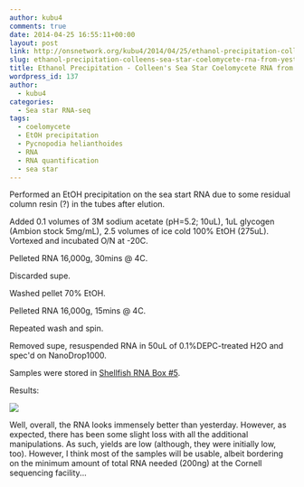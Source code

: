 ```yaml
---
author: kubu4
comments: true
date: 2014-04-25 16:55:11+00:00
layout: post
link: http://onsnetwork.org/kubu4/2014/04/25/ethanol-precipitation-colleens-sea-star-coelomycete-rna-from-yesterday/
slug: ethanol-precipitation-colleens-sea-star-coelomycete-rna-from-yesterday
title: Ethanol Precipitation - Colleen's Sea Star Coelomycete RNA from Yesterday
wordpress_id: 137
author:
  - kubu4
categories:
  - Sea star RNA-seq
tags:
  - coelomycete
  - EtOH precipitation
  - Pycnopodia helianthoides
  - RNA
  - RNA quantification
  - sea star
---
```


Performed an EtOH precipitation on the sea start RNA due to some residual column resin (?) in the tubes after elution.

Added 0.1 volumes of 3M sodium acetate (pH=5.2; 10uL), 1uL glycogen (Ambion stock 5mg/mL), 2.5 volumes of ice cold 100% EtOH (275uL). Vortexed and incubated O/N at -20C.

Pelleted RNA 16,000g, 30mins @ 4C.

Discarded supe.

Washed pellet 70% EtOH.

Pelleted RNA 16,000g, 15mins @ 4C.

Repeated wash and spin.

Removed supe, resuspended RNA in 50uL of 0.1%DEPC-treated H2O and spec'd on NanoDrop1000.

Samples were stored in [Shellfish RNA Box #5](https://docs.google.com/spreadsheet/ccc?key=0AmS_90rPaQMzcHdyU1d0MDVMLWpaTWdadnJSd0M4UUE&usp=sharing).

Results:

![](http://eagle.fish.washington.edu/Arabidopsis/20140425%20-%20sea%20star%20RNA%20ODs-01.JPG)

Well, overall, the RNA looks immensely better than yesterday. However, as expected, there has been some slight loss with all the additional manipulations. As such, yields are low (although, they were initially low, too). However, I think most of the samples will be usable, albeit bordering on the minimum amount of total RNA needed (200ng) at the Cornell sequencing facility...

